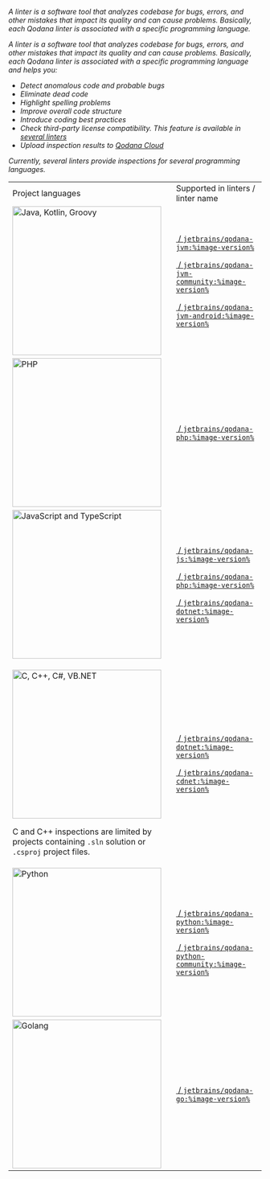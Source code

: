 [//]: # (title: Linters)

<var name="image-version" value="2023.3"/>

<link-summary>A linter is a software tool that analyzes codebase for bugs, errors, and other mistakes that impact its 
quality and can cause problems. Basically, each Qodana linter is associated with a specific programming language.</link-summary>

A linter is a software tool that analyzes codebase for bugs, errors, and other mistakes that impact its quality and 
can cause problems. Basically, each Qodana linter is associated with a specific programming language and helps you:

* Detect anomalous code and probable bugs
* Eliminate dead code
* Highlight spelling problems
* Improve overall code structure
* Introduce coding best practices
* Check third-party license compatibility. This feature is available in [several linters](license-audit.topic)
* Upload inspection results to [Qodana Cloud](cloud-about.topic)

Currently, several linters provide inspections for several programming languages.

<table>
    <tr>
        <td>Project languages</td>
        <td>Supported in linters / linter name</td>
    </tr>
    <tr>
        <td>
            <img src="jvm.png" dark-src="jvm_dark.png" alt="Java, Kotlin, Groovy" width="296"/>
        </td>
        <td>
            <p><a href="qodana-jvm.md"/>&nbsp;/&nbsp;<code>jetbrains/qodana-jvm:%image-version%</code></p>
            <p><a href="qodana-jvm-community.md"/>&nbsp;/&nbsp;<code>jetbrains/qodana-jvm-community:%image-version%</code></p>
            <p><a href="qodana-jvm-android.md"/>&nbsp;/&nbsp;<code>jetbrains/qodana-jvm-android:%image-version%</code></p>
        </td>
    </tr>
    <tr>
        <td><img src="php.png" dark-src="php_dark.png" alt="PHP" width="296"/></td>
        <td><a href="qodana-php.md"/>&nbsp;/&nbsp;<code>jetbrains/qodana-php:%image-version%</code></td>
    </tr>
    <tr>
        <td><img src="js.png" dark-src="js_dark.png" alt="JavaScript and TypeScript" width="296"/></td>
        <td>
            <p><a href="qodana-js.md"/>&nbsp;/&nbsp;<code>jetbrains/qodana-js:%image-version%</code></p>
            <p><a href="qodana-php.md"/>&nbsp;/&nbsp;<code>jetbrains/qodana-php:%image-version%</code></p>
            <p><a href="qodana-dotnet.md"/>&nbsp;/&nbsp;<code>jetbrains/qodana-dotnet:%image-version%</code></p>
        </td>
    </tr>
    <tr>
        <td>
            <p><img src="dotnet.png" dark-src="dotnet_dark.png" alt="C, C++, C#, VB.NET" width="296"/></p>
            <p>C and C++ inspections are limited by projects containing <code>.sln</code> solution or <code>.csproj</code> project files.</p>
        </td>
        <td>
            <p><a href="qodana-dotnet.md"/>&nbsp;/&nbsp;<code>jetbrains/qodana-dotnet:%image-version%</code></p>
            <p><a href="qodana-dotnet-community.md"/>&nbsp;/&nbsp;<code>jetbrains/qodana-cdnet:%image-version%</code></p>
        </td>
    </tr>
    <tr>
        <td><img src="python.png" dark-src="python_dark.png" alt="Python" width="296"/></td>
        <td>
            <p><a href="qodana-python.md"/>&nbsp;/&nbsp;<code>jetbrains/qodana-python:%image-version%</code></p>
            <p><a href="qodana-python-community.md"/>&nbsp;/&nbsp;<code>jetbrains/qodana-python-community:%image-version%</code></p>
        </td>
    </tr>
    <tr>
        <td><img src="golang.png" dark-src="golang_dark.png" alt="Golang" width="296"/></td>
        <td><a href="qodana-go.md"/>&nbsp;/&nbsp;<code>jetbrains/qodana-go:%image-version%</code></td>
    </tr>
</table>